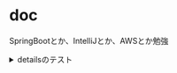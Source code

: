 # doc

SpringBootとか、IntelliJとか、AWSとか勉強

<details>
<summary>
detailsのテスト
</summary>

```
 details内のコードブロックの見た目を
 test
  
 hoge
 
 *太字の確認*
 
  `バッククォートの確認`
 test`バッククォートの確認`
 
```
  
</details>
